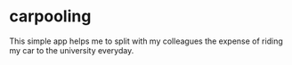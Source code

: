 # carpooling

This simple app helps me to split with my colleagues the expense of riding my car to the university everyday.

